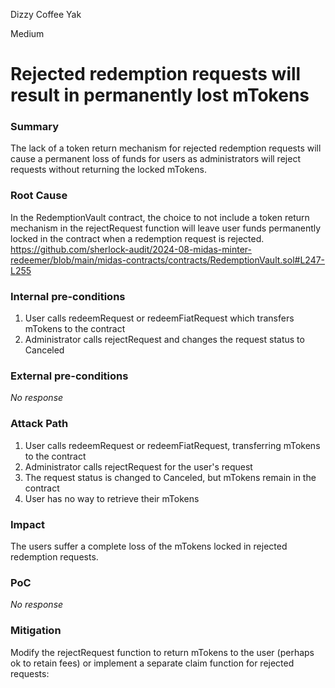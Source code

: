 Dizzy Coffee Yak

Medium

# Rejected redemption requests will result in permanently lost mTokens

### Summary

The lack of a token return mechanism for rejected redemption requests will cause a permanent loss of funds for users as administrators will reject requests without returning the locked mTokens.

### Root Cause

In the RedemptionVault contract, the choice to not include a token return mechanism in the rejectRequest function will leave user funds permanently locked in the contract when a redemption request is rejected. 
   https://github.com/sherlock-audit/2024-08-midas-minter-redeemer/blob/main/midas-contracts/contracts/RedemptionVault.sol#L247-L255

### Internal pre-conditions

1. User calls redeemRequest or redeemFiatRequest which transfers mTokens to the contract
2. Administrator calls rejectRequest and changes the request status to Canceled

### External pre-conditions

_No response_

### Attack Path

1. User calls redeemRequest or redeemFiatRequest, transferring mTokens to the contract
2. Administrator calls rejectRequest for the user's request
3. The request status is changed to Canceled, but mTokens remain in the contract
4. User has no way to retrieve their mTokens

### Impact

The users suffer a complete loss of the mTokens locked in rejected redemption requests.

### PoC

_No response_

### Mitigation

Modify the rejectRequest function to return mTokens to the user (perhaps ok to retain fees) or implement a separate claim function for rejected requests:

